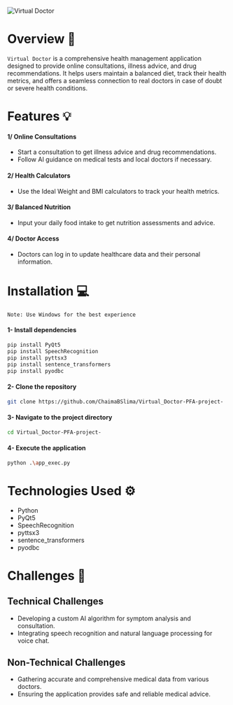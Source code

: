 ![Virtual Doctor](https://github.com/ChaimaBSlima/Virtual_Doctor-PFA-project-/assets/146720036/4a4243db-3e50-4c3f-a04e-9fedf3d09881)
# Overview :page_facing_up:
`Virtual Doctor` is a comprehensive health management application designed to provide online consultations, illness advice, and drug recommendations. It helps users maintain a balanced diet, track their health metrics, and offers a seamless connection to real doctors in case of doubt or severe health conditions.

# Features :bulb:

#### 1/ Online Consultations
- Start a consultation to get illness advice and drug recommendations.
- Follow AI guidance on medical tests and local doctors if necessary.

#### 2/ Health Calculators

- Use the Ideal Weight and BMI calculators to track your health metrics.

#### 3/ Balanced Nutrition

- Input your daily food intake to get nutrition assessments and advice.

#### 4/ Doctor Access

- Doctors can log in to update healthcare data and their personal information.

# Installation :computer:

`Note: Use Windows for the best experience `

#### 1- Install dependencies

``` bash
pip install PyQt5
pip install SpeechRecognition
pip install pyttsx3
pip install sentence_transformers
pip install pyodbc
```
#### 2- Clone the repository
``` bash
git clone https://github.com/ChaimaBSlima/Virtual_Doctor-PFA-project-
```
#### 3- Navigate to the project directory
``` bash 
cd Virtual_Doctor-PFA-project-
``` 

#### 4- Execute the application

``` bash 
python .\app_exec.py
``` 

# Technologies Used :gear:
- Python
- PyQt5
- SpeechRecognition
- pyttsx3
- sentence_transformers
- pyodbc

# Challenges :dart:

## Technical Challenges 

 - Developing a custom AI algorithm for symptom analysis and consultation.
- Integrating speech recognition and natural language processing for voice chat.

## Non-Technical Challenges
- Gathering accurate and comprehensive medical data from various doctors.
- Ensuring the application provides safe and reliable medical advice.


